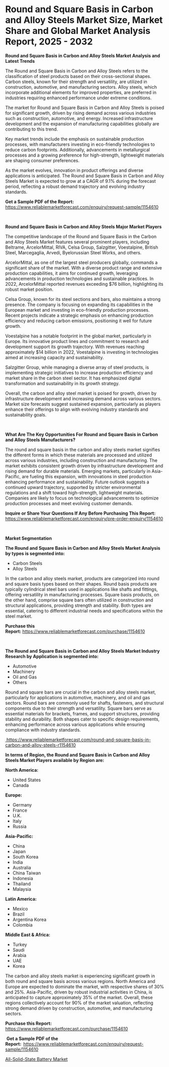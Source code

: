 <p><h1>Round and Square Basis in Carbon and Alloy Steels Market Size, Market Share and Global Market Analysis Report, 2025 - 2032</h1></p><p><strong>Round and Square Basis in Carbon and Alloy Steels Market Analysis and Latest Trends</strong></p>
<p><p>The Round and Square Basis in Carbon and Alloy Steels refers to the classification of steel products based on their cross-sectional shapes. Carbon steels, known for their strength and versatility, are utilized in construction, automotive, and manufacturing sectors. Alloy steels, which incorporate additional elements for improved properties, are preferred in industries requiring enhanced performance under extreme conditions. </p><p>The market for Round and Square Basis in Carbon and Alloy Steels is poised for significant growth, driven by rising demand across various industries such as construction, automotive, and energy. Increased infrastructure development and the expansion of manufacturing capabilities globally are contributing to this trend. </p><p>Key market trends include the emphasis on sustainable production processes, with manufacturers investing in eco-friendly technologies to reduce carbon footprints. Additionally, advancements in metallurgical processes and a growing preference for high-strength, lightweight materials are shaping consumer preferences. </p><p>As the market evolves, innovation in product offerings and diverse applications is anticipated. The Round and Square Basis in Carbon and Alloy Steels Market is expected to grow at a CAGR of 9.1% during the forecast period, reflecting a robust demand trajectory and evolving industry standards.</p></p>
<p><strong>Get a Sample PDF of the Report:&nbsp;</strong> <a href="https://www.reliablemarketforecast.com/enquiry/request-sample/1154610?utm_campaign=2603&utm_medium=2&utm_source=Github&utm_content=ia&utm_term=22032025&utm_id=round-and-square-basis-in-carbon-and-alloy-steels">https://www.reliablemarketforecast.com/enquiry/request-sample/1154610</a></p>
<p>&nbsp;</p>
<p><strong>Round and Square Basis in Carbon and Alloy Steels Major Market Players</strong></p>
<p><p>The competitive landscape of the Round and Square Basis in the Carbon and Alloy Steels Market features several prominent players, including Beltrame, ArcelorMittal, RIVA, Celsa Group, Salzgitter, Voestalpine, British Steel, Marcegaglia, Arvedi, Byelorussian Steel Works, and others. </p><p>ArcelorMittal, as one of the largest steel producers globally, commands a significant share of the market. With a diverse product range and extensive production capabilities, it aims for continued growth, leveraging advancements in production technologies and sustainable practices. In 2022, ArcelorMittal reported revenues exceeding $76 billion, highlighting its robust market position.</p><p>Celsa Group, known for its steel sections and bars, also maintains a strong presence. The company is focusing on expanding its capabilities in the European market and investing in eco-friendly production processes. Recent projects indicate a strategic emphasis on enhancing production efficiency and reducing carbon emissions, positioning it well for future growth.</p><p>Voestalpine has a notable footprint in the global market, particularly in Europe. Its innovative product lines and commitment to research and development support its growth trajectory. With revenues reaching approximately $14 billion in 2022, Voestalpine is investing in technologies aimed at increasing capacity and sustainability.</p><p>Salzgitter Group, while managing a diverse array of steel products, is implementing strategic initiatives to increase production efficiency and market share in the carbon steel sector. It has emphasized digital transformation and sustainability in its growth strategy.</p><p>Overall, the carbon and alloy steel market is poised for growth, driven by infrastructure development and increasing demand across various sectors. Market size forecasts suggest sustained expansion, particularly as players enhance their offerings to align with evolving industry standards and sustainability goals.</p></p>
<p>&nbsp;</p>
<p><strong>What Are The Key Opportunities For Round and Square Basis in Carbon and Alloy Steels Manufacturers?</strong></p>
<p><p>The round and square basis in the carbon and alloy steels market signifies the different forms in which these materials are processed and utilized across various industries, including construction and manufacturing. The market exhibits consistent growth driven by infrastructure development and rising demand for durable materials. Emerging markets, particularly in Asia-Pacific, are fueling this expansion, with innovations in steel production enhancing performance and sustainability. Future outlook suggests a continued upward trajectory, supported by stricter environmental regulations and a shift toward high-strength, lightweight materials. Companies are likely to focus on technological advancements to optimize production processes and meet evolving customer demands.</p></p>
<p><strong>Inquire or Share Your Questions If Any Before Purchasing This Report:</strong> <a href="https://www.reliablemarketforecast.com/enquiry/pre-order-enquiry/1154610?utm_campaign=2603&utm_medium=2&utm_source=Github&utm_content=ia&utm_term=22032025&utm_id=round-and-square-basis-in-carbon-and-alloy-steels">https://www.reliablemarketforecast.com/enquiry/pre-order-enquiry/1154610</a></p>
<p>&nbsp;</p>
<p><strong>Market Segmentation</strong></p>
<p><strong>The Round and Square Basis in Carbon and Alloy Steels Market Analysis by types is segmented into:</strong></p>
<p><ul><li>Carbon Steels</li><li>Alloy Steels</li></ul></p>
<p><p>In the carbon and alloy steels market, products are categorized into round and square basis types based on their shapes. Round basis products are typically cylindrical steel bars used in applications like shafts and fittings, offering versatility in manufacturing processes. Square basis products, on the other hand, comprise square bars often utilized in construction and structural applications, providing strength and stability. Both types are essential, catering to different industrial needs and specifications within the steel market.</p></p>
<p><strong>Purchase this Report:&nbsp;</strong><a href="https://www.reliablemarketforecast.com/purchase/1154610?utm_campaign=2603&utm_medium=2&utm_source=Github&utm_content=ia&utm_term=22032025&utm_id=round-and-square-basis-in-carbon-and-alloy-steels">https://www.reliablemarketforecast.com/purchase/1154610</a></p>
<p>&nbsp;</p>
<p><strong>The Round and Square Basis in Carbon and Alloy Steels Market Industry Research by Application is segmented into:</strong></p>
<p><ul><li>Automotive</li><li>Machinery</li><li>Oil and Gas</li><li>Others</li></ul></p>
<p><p>Round and square bars are crucial in the carbon and alloy steels market, particularly for applications in automotive, machinery, and oil and gas sectors. Round bars are commonly used for shafts, fasteners, and structural components due to their strength and versatility. Square bars serve as essential materials for brackets, frames, and support structures, providing stability and durability. Both shapes cater to specific design requirements, enhancing performance across various applications while ensuring compliance with industry standards.</p></p>
<p><a href="https://www.reliablemarketforecast.com/round-and-square-basis-in-carbon-and-alloy-steels-r1154610?utm_campaign=2603&utm_medium=2&utm_source=Github&utm_content=ia&utm_term=22032025&utm_id=round-and-square-basis-in-carbon-and-alloy-steels">&nbsp;https://www.reliablemarketforecast.com/round-and-square-basis-in-carbon-and-alloy-steels-r1154610</a></p>
<p><strong>In terms of Region, the Round and Square Basis in Carbon and Alloy Steels Market Players available by Region are:</strong></p>
<p>
    <p> <strong> North America: </strong>
        <ul>
            <li>United States</li>
            <li>Canada</li>
        </ul>
        </p> 
    <p> <strong> Europe: </strong>
        <ul>
            <li>Germany</li>
            <li>France</li>
            <li>U.K.</li>
            <li>Italy</li>
            <li>Russia</li>
        </ul>
        </p> 
    <p> <strong> Asia-Pacific: </strong>
        <ul>
            <li>China</li>
            <li>Japan</li>
            <li>South Korea</li>
            <li>India</li>
            <li>Australia</li>
            <li>China Taiwan</li>
            <li>Indonesia</li>
            <li>Thailand</li>
            <li>Malaysia</li>
        </ul>
        </p> 
    <p> <strong> Latin America: </strong>
        <ul>
            <li>Mexico</li>
            <li>Brazil</li>
            <li>Argentina Korea</li>
            <li>Colombia</li>
        </ul>
        </p> 
    <p> <strong> Middle East & Africa: </strong>
        <ul>
            <li>Turkey</li>
            <li>Saudi</li>
            <li>Arabia</li>
            <li>UAE</li>
            <li>Korea</li>
        </ul>
    </p>
    </p>
<p><p>The carbon and alloy steels market is experiencing significant growth in both round and square basis across various regions. North America and Europe are expected to dominate the market, with respective shares of 30% and 25%. Asia-Pacific, driven by robust industrial activities in China, is anticipated to capture approximately 35% of the market. Overall, these regions collectively account for 90% of the market valuation, reflecting strong demand driven by construction, automotive, and manufacturing sectors.</p></p>
<p><strong>Purchase this Report: </strong><a href="https://www.reliablemarketforecast.com/purchase/1154610?utm_campaign=2603&utm_medium=2&utm_source=Github&utm_content=ia&utm_term=22032025&utm_id=round-and-square-basis-in-carbon-and-alloy-steels">https://www.reliablemarketforecast.com/purchase/1154610</a></p>
<p>&nbsp;<strong>Get a Sample PDF of the Report:&nbsp;&nbsp;</strong><a href="https://www.reliablemarketforecast.com/enquiry/request-sample/1154610?utm_campaign=2603&utm_medium=2&utm_source=Github&utm_content=ia&utm_term=22032025&utm_id=round-and-square-basis-in-carbon-and-alloy-steels">https://www.reliablemarketforecast.com/enquiry/request-sample/1154610</a></p>
<p><strong></strong></p>
<p><p><a href="https://github.com/ccreola81/Market-Research-Report-List-1/blob/main/all-solid-state-battery-market.md?utm_campaign=2603&utm_medium=2&utm_source=Github&utm_content=ia&utm_term=22032025&utm_id=round-and-square-basis-in-carbon-and-alloy-steels">All-Solid-State Battery Market</a></p></p>